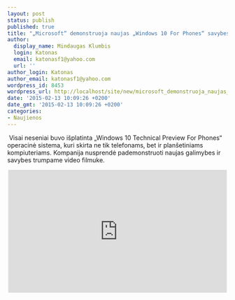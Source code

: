 ```yaml
---
layout: post
status: publish
published: true
title: "„Microsoft“ demonstruoja naujas „Windows 10 For Phones“ savybes"
author:
  display_name: Mindaugas Klumbis
  login: Katonas
  email: katonasf1@yahoo.com
  url: ''
author_login: Katonas
author_email: katonasf1@yahoo.com
wordpress_id: 8453
wordpress_url: http://localhost/site/new/microsoft_demonstruoja_naujas_windows_10_technical_preview_for_phones_savybes/
date: '2015-02-13 10:09:26 +0200'
date_gmt: '2015-02-13 10:09:26 +0200'
categories:
- Naujienos
---
```

<p>
	&nbsp;Visai neseniai buvo i&scaron;platinta &bdquo;Windows 10 Technical Preview For Phones&ldquo; operacinė sistema, kuri skirta ne tik telefonams, bet ir plan&scaron;etiniams kompiuteriams. Kompanija nusprendė pademonstruoti naujas galimybes ir savybes trumpame video filmuke.</p>
<p style="text-align: center;">
	<iframe allowfullscreen="" frameborder="0" height="281" src="https://www.youtube.com/embed/ckzhX1O6Lto" width="500"></iframe></p>
